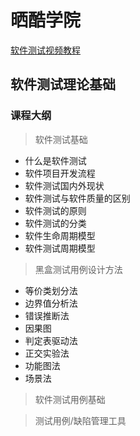# 晒酷学院
[软件测试视频教程](http://shareku.ke.qq.com/?tuin=22759d84#category=-1&tab=1)

## 软件测试理论基础

### 课程大纲
> 软件测试基础
- 什么是软件测试
- 软件项目开发流程
- 软件测试国内外现状
- 软件测试与软件质量的区别
- 软件测试的原则
- 软件测试的分类
- 软件生命周期模型
- 软件测试周期模型

> 黑盒测试用例设计方法
- 等价类划分法
- 边界值分析法
- 错误推断法
- 因果图
- 判定表驱动法
- 正交实验法
- 功能图法
- 场景法

> 软件测试用例基础

> 测试用例/缺陷管理工具



